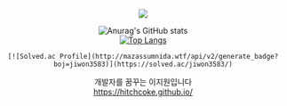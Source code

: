 

<!--
**hitchcoke/hitchcoke** is a ✨ _special_ ✨ repository because its `README.md` (this file) appears on your GitHub profile.

Here are some ideas to get you started:

- 🔭 I’m currently working on ...
- 🌱 I’m currently learning ...
- 👯 I’m looking to collaborate on ...
- 🤔 I’m looking for help with ...
- 💬 Ask me about ...
- 📫 How to reach me: ...
- 😄 Pronouns: ...
- ⚡ Fun fact: ...
-->
<div align=center>
	<img src="https://capsule-render.vercel.app/api?type=waving&color=auto&height=200&section=header&text=hitchsgithub&fontSize=90" />	

![Anurag's GitHub stats](https://github-readme-stats.vercel.app/api?username=hitchcoke&show_icons=true&theme=default)
	<br>
	[![Top Langs](https://github-readme-stats.vercel.app/api/top-langs/?username=hitchcoke&langs_count=10&layout=compact)]()

	[![Solved.ac Profile](http://mazassumnida.wtf/api/v2/generate_badge?boj=jiwon3583)](https://solved.ac/jiwon3583/)
	
개발자를 꿈꾸는 이지원입니다 <br>
	https://hitchcoke.github.io/
</div>
